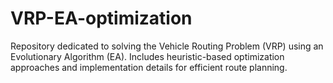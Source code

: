 # VRP-EA-optimization
Repository dedicated to solving the Vehicle Routing Problem (VRP) using an Evolutionary Algorithm (EA). Includes heuristic-based optimization approaches and implementation details for efficient route planning.
